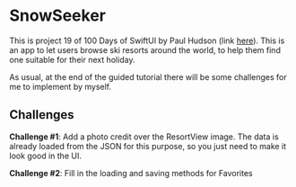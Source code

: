 # SnowSeeker

This is project 19 of 100 Days of SwiftUI by Paul Hudson (link [here](https://www.hackingwithswift.com/books/ios-swiftui/snowseeker-introduction)). This is an app to let users browse ski resorts around the world, to help them find one suitable for their next holiday.

As usual, at the end of the guided tutorial there will be some challenges for me to implement by myself.

## Challenges

**Challenge #1**: Add a photo credit over the ResortView image. The data is already loaded from the JSON for this purpose, so you just need to make it look good in the UI.

**Challenge #2**: Fill in the loading and saving methods for Favorites
